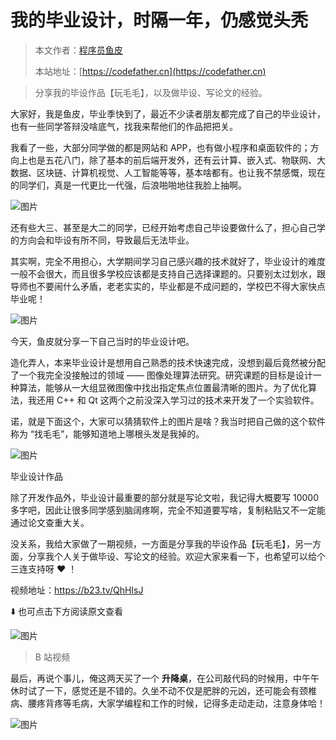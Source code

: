 # 我的毕业设计，时隔一年，仍感觉头秃

> 本文作者：[程序员鱼皮](https://yuyuanweb.feishu.cn/wiki/Abldw5WkjidySxkKxU2cQdAtnah)
>
> 本站地址：[https://codefather.cn](https://codefather.cn)

> 分享我的毕设作品【玩毛毛】，以及做毕设、写论文的经验。

大家好，我是鱼皮，毕业季快到了，最近不少读者朋友都完成了自己的毕业设计，也有一些同学答辩没啥底气，找我来帮他们的作品把把关。

我看了一些，大部分同学做的都是网站和 APP，也有做小程序和桌面软件的；方向上也是五花八门，除了基本的前后端开发外，还有云计算、嵌入式、物联网、大数据、区块链、计算机视觉、人工智能等等，基本啥都有。也让我不禁感慨，现在的同学们，真是一代更比一代强，后浪啪啪地往我脸上抽啊。

![图片](https://pic.yupi.icu/5563/202311090828582.png)

还有些大三、甚至是大二的同学，已经开始考虑自己毕设要做什么了，担心自己学的方向会和毕设有所不同，导致最后无法毕业。

其实啊，完全不用担心，大学期间学习自己感兴趣的技术就好了，毕业设计的难度一般不会很大，而且很多学校应该都是支持自己选择课题的。只要别太过划水，跟导师也不要闹什么矛盾，老老实实的，毕业都是不成问题的，学校巴不得大家快点毕业呢！

![图片](https://pic.yupi.icu/5563/202311090828464.png)

今天，鱼皮就分享一下自己当时的毕业设计吧。

造化弄人，本来毕业设计是想用自己熟悉的技术快速完成，没想到最后竟然被分配了一个我完全没接触过的领域 —— 图像处理算法研究。研究课题的目标是设计一种算法，能够从一大组显微图像中找出指定焦点位置最清晰的图片。为了优化算法，我还用 C++ 和 Qt 这两个之前没深入学习过的技术来开发了一个实验软件。

诺，就是下面这个，大家可以猜猜软件上的图片是啥？我当时把自己做的这个软件称为 “找毛毛”，能够知道地上哪根头发是我掉的。

![图片](https://pic.yupi.icu/5563/202311090828882.png)

毕业设计作品

除了开发作品外，毕业设计最重要的部分就是写论文啦，我记得大概要写 10000 多字吧，因此让很多同学感到脑阔疼啊，完全不知道要写啥，复制粘贴又不一定能通过论文查重大关。

没关系，我给大家做了一期视频，一方面是分享我的毕设作品【玩毛毛】，另一方面，分享我个人关于做毕设、写论文的经验。欢迎大家来看一下，也希望可以给个三连支持呀 ❤️ ！

视频地址：https://b23.tv/QhHIsJ

⬇️ 也可点击下方阅读原文查看

![图片](https://pic.yupi.icu/5563/202311090828749.png)

> B 站视频

最后，再说个事儿，俺这两天买了一个 **升降桌**，在公司敲代码的时候用，中午午休时试了一下，感觉还是不错的。久坐不动不仅是肥胖的元凶，还可能会有颈椎病、腰疼背疼等毛病，大家学编程和工作的时候，记得多走动走动，注意身体哈！

![图片](https://pic.yupi.icu/5563/202311090828821.png)